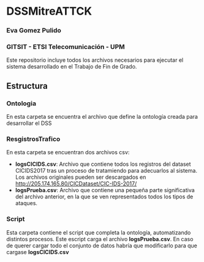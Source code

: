 # DSSMitreATTCK

### Eva Gomez Pulido

### GITSIT - ETSI Telecomunicación - UPM

Este repositorio incluye todos los archivos necesarios para ejecutar el sistema desarrollado en el Trabajo de Fin de Grado.

## Estructura

### Ontologia
En esta carpeta se encuentra el archivo que define la ontología creada para desarrollar el DSS

### ResgistrosTrafico
En esta carpeta se encuentran dos archivos csv:
- **logsCICIDS.csv**: Archivo que contiene todos los registros del dataset CICIDS2017 tras un proceso de tratamiendo para adecuarlos al sistema. Los archivos originales pueden ser descargados en http://205.174.165.80/CICDataset/CIC-IDS-2017/ 
- **logsPrueba.csv**: Archivo que contiene una pequeña parte significativa del archivo anterior, en la que se ven representados todos los tipos de ataques.

### Script
Esta carpeta contiene el script que completa la ontología, automatizando distintos procesos.
Este escript carga el archivo **logsPrueba.csv**. En caso de querer cargar todo el conjunto de datos habría que modificarlo para que cargase **logsCICIDS.csv**







